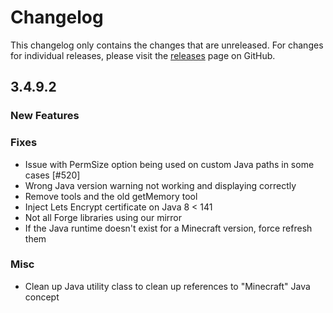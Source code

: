 # Changelog

This changelog only contains the changes that are unreleased. For changes for individual releases, please visit the
[releases](https://github.com/ATLauncher/ATLauncher/releases) page on GitHub.

## 3.4.9.2

### New Features

### Fixes
- Issue with PermSize option being used on custom Java paths in some cases [#520]
- Wrong Java version warning not working and displaying correctly
- Remove tools and the old getMemory tool
- Inject Lets Encrypt certificate on Java 8 < 141
- Not all Forge libraries using our mirror
- If the Java runtime doesn't exist for a Minecraft version, force refresh them

### Misc
- Clean up Java utility class to clean up references to "Minecraft" Java concept
